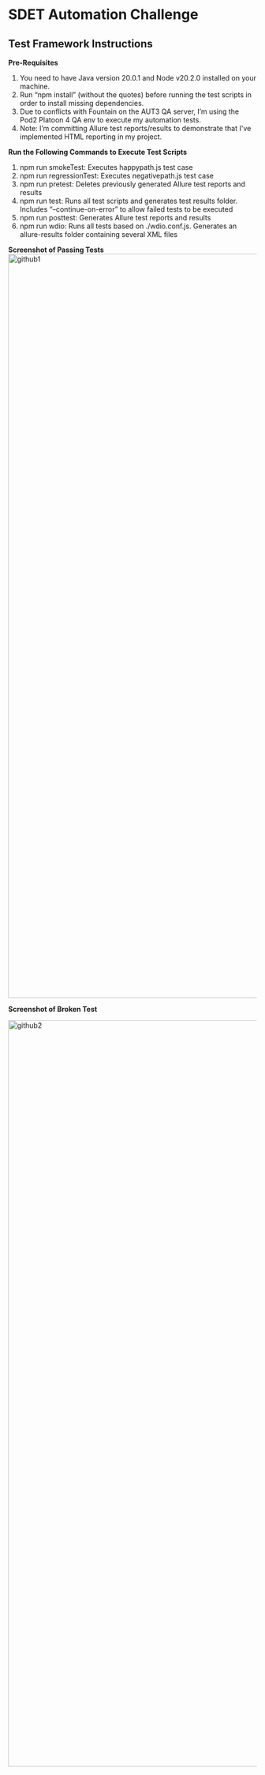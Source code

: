 # SDET Automation Challenge

## Test Framework Instructions
**Pre-Requisites**

1.	You need to have Java version 20.0.1 and Node v20.2.0 installed on your machine.
2.	Run “npm install” (without the quotes) before running the test scripts in order to install missing dependencies.
3.	Due to conflicts with Fountain on the AUT3 QA server, I’m using the Pod2 Platoon 4 QA env to execute my automation tests.
4.	Note: I’m committing Allure test reports/results to demonstrate that I've implemented HTML reporting in my project.

**Run the Following Commands to Execute Test Scripts**

1. npm run smokeTest: Executes happypath.js test case
2. npm run regressionTest: Executes negativepath.js test case
3. npm run pretest: Deletes previously generated Allure test reports and results 
4. npm run test: Runs all test scripts and generates test results folder.  Includes “–continue-on-error” to allow failed tests to be executed     
5. npm run posttest: Generates Allure test reports and results
6. npm run wdio: Runs all tests based on ./wdio.conf.js. Generates an allure-results folder containing several XML files


**Screenshot of Passing Tests**
<img width="1507" alt="github1" src="https://github.com/jspace9922/sdet-coding-challenge-main/assets/134408657/1bdc9c1b-dfe5-4e92-bf3e-0176b8f5c419">





**Screenshot of Broken Test**

<img width="1512" alt="github2" src="https://github.com/jspace9922/sdet-coding-challenge-main/assets/134408657/9bb91f1a-dd5c-4282-9173-a3bc88478cd3">





